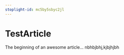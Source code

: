 ```yaml
---
stoplight-id: mc5by5sbyc2jl
---
```


# TestArticle

The beginning of an awesome article...
nbhbjbhj,kjbjhjbh